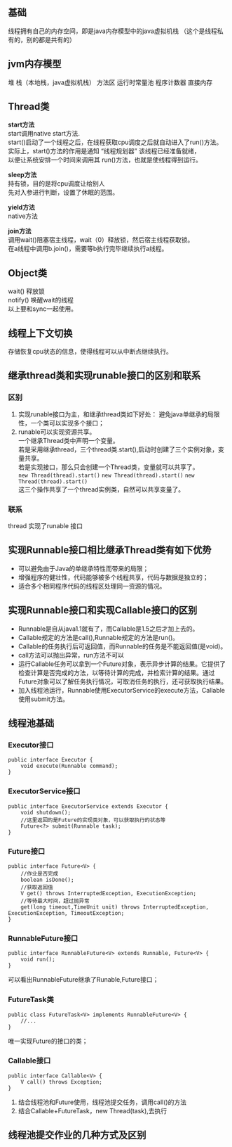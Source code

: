 ## 基础 ##
线程拥有自己的内存空间，即是java内存模型中的java虚拟机栈  （这个是线程私有的，别的都是共有的）
## jvm内存模型 ##
堆 栈（本地栈，java虚拟机栈） 方法区 运行时常量池 程序计数器 直接内存

## Thread类 ##
**start方法**  
start调用native start方法.  
start()启动了一个线程之后，在线程获取cpu调度之后就自动进入了run()方法。  
实际上，start()方法的作用是通知 “线程规划器” 该线程已经准备就绪，  
以便让系统安排一个时间来调用其 run()方法，也就是使线程得到运行。  
	
**sleep方法**  
持有锁，目的是将cpu调度让给别人  
先对入参进行判断，设置了休眠的范围。  
	
**yield方法**  
native方法  
	
**join方法**  
调用wait()阻塞宿主线程，wait（0）释放锁，然后宿主线程获取锁。  
在a线程中调用b.join()，需要等b执行完毕继续执行a线程。  
	
## Object类 ##
wait() 释放锁  
notify()   唤醒wait的线程  
以上要和sync一起使用。

## 线程上下文切换 ##
存储恢复cpu状态的信息，使得线程可以从中断点继续执行。  


## 继承thread类和实现runable接口的区别和联系 ##
### 区别 ###
1. 实现runable接口为主，和继承thread类如下好处：
避免java单继承的局限性，一个类可以实现多个接口；
2. runable可以实现资源共享。  
一个继承Thread类中声明一个变量。  
若是采用继承thread，三个thread类.start(),启动时创建了三个实例对象，变量共享。  
若是实现接口，那么只会创建一个Thread类，变量就可以共享了。  
``` new Thread(thread).start() ```
``` new Thread(thread).start() ```
``` new Thread(thread).start() ```  
这三个操作共享了一个thread实例类，自然可以共享变量了。

### 联系 ###
thread 实现了runable 接口


## 实现Runnable接口相比继承Thread类有如下优势 ##
- 可以避免由于Java的单继承特性而带来的局限；
- 增强程序的健壮性，代码能够被多个线程共享，代码与数据是独立的；
- 适合多个相同程序代码的线程区处理同一资源的情况。
 

## 实现Runnable接口和实现Callable接口的区别 ##
- Runnable是自从java1.1就有了，而Callable是1.5之后才加上去的。 
- Callable规定的方法是call(),Runnable规定的方法是run()。  
- Callable的任务执行后可返回值，而Runnable的任务是不能返回值(是void)。  
- call方法可以抛出异常，run方法不可以
- 运行Callable任务可以拿到一个Future对象，表示异步计算的结果。它提供了检查计算是否完成的方法，以等待计算的完成，并检索计算的结果。通过Future对象可以了解任务执行情况，可取消任务的执行，还可获取执行结果。
- 加入线程池运行，Runnable使用ExecutorService的execute方法，Callable使用submit方法。

## 线程池基础 ##
### Executor接口 ###

	public interface Executor {
	    void execute(Runnable command);
	}


### ExecutorService接口 ###

	public interface ExecutorService extends Executor {
		void shutdown();
		//这里返回的是Future的实现类对象，可以获取执行的状态等
		Future<?> submit(Runnable task); 
	}


### Future接口  ###

	public interface Future<V> {
		//作业是否完成
		boolean isDone();
		//获取返回值
		V get() throws InterruptedException, ExecutionException;
		//等待最大时间，超过抛异常
		get(long timeout,TimeUnit unit) throws InterruptedException, ExecutionException, TimeoutException;
	}

### RunnableFuture接口 ###
	
	public interface RunnableFuture<V> extends Runnable, Future<V> {
    	void run();
	}

可以看出RunnableFuture继承了Runable,Future接口；


### FutureTask类 ###
	
	public class FutureTask<V> implements RunnableFuture<V> {
		//...
	}	

唯一实现Future的接口的类；

### Callable接口 ###

	public interface Callable<V> {
    	V call() throws Exception;
	}
	
1. 结合线程池和Future使用，线程池提交任务，调用call()的方法  
2. 结合Callable+FutureTask，new Thread(task),去执行


## 线程池提交作业的几种方式及区别 ##

